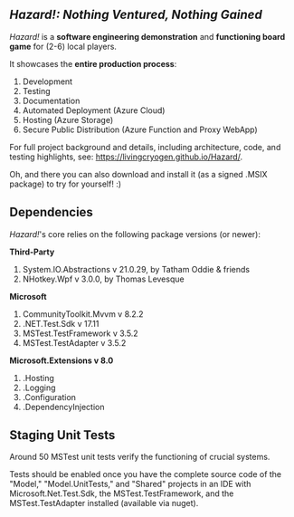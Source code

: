 ## *Hazard!: Nothing Ventured, Nothing Gained*

*Hazard!* is a __software engineering demonstration__ and __functioning board game__ for (2-6) local players. 

It showcases the __entire production process__: 
1. Development
2. Testing
3. Documentation
4. Automated Deployment (Azure Cloud)
5. Hosting (Azure Storage)
6. Secure Public Distribution (Azure Function and Proxy WebApp)

For full project background and details, including architecture, code, and testing highlights, see: https://livingcryogen.github.io/Hazard/.

Oh, and there you can also download and install it (as a signed .MSIX package) to try for yourself!  :)

## Dependencies
*Hazard!*'s core relies on the following package versions (or newer):

**Third-Party**
1. System.IO.Abstractions v 21.0.29, by Tatham Oddie & friends
2. NHotkey.Wpf v 3.0.0, by Thomas Levesque

**Microsoft**
1. CommunityToolkit.Mvvm v 8.2.2
2. .NET.Test.Sdk v 17.11
3. MSTest.TestFramework v 3.5.2
4. MSTest.TestAdapter v 3.5.2

**Microsoft.Extensions v 8.0**
1. .Hosting
2. .Logging
3. .Configuration
4. .DependencyInjection

## Staging Unit Tests
Around 50 MSTest unit tests verify the functioning of crucial systems.

Tests should be enabled once you have the complete source code of the "Model," "Model.UnitTests," and "Shared" projects in an IDE with Microsoft.Net.Test.Sdk, the MSTest.TestFramework, and the MSTest.TestAdapter installed (available via nuget).



